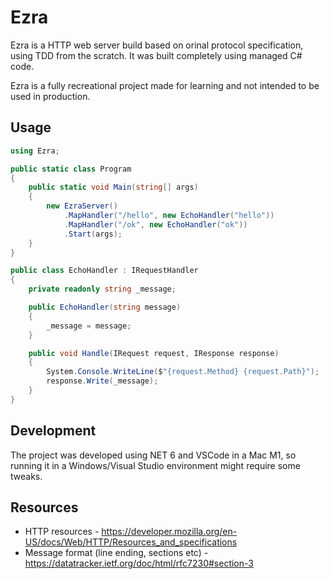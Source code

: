 # Ezra

Ezra is a HTTP web server build based on orinal protocol specification,
using TDD from the scratch. It was built completely using managed C# code.

Ezra is a fully recreational project made for learning and not intended
to be used in production.

## Usage

```csharp
using Ezra;

public static class Program
{
    public static void Main(string[] args)
    {
        new EzraServer()
            .MapHandler("/hello", new EchoHandler("hello"))
            .MapHandler("/ok", new EchoHandler("ok"))
            .Start(args);
    }
}

public class EchoHandler : IRequestHandler
{
    private readonly string _message;

    public EchoHandler(string message)
    {
        _message = message;
    }

    public void Handle(IRequest request, IResponse response)
    {
        System.Console.WriteLine($"{request.Method} {request.Path}");
        response.Write(_message);
    }
}
```

## Development

The project was developed using NET 6 and VSCode in a Mac M1, so
running it in a Windows/Visual Studio environment might require
some tweaks.

## Resources

- HTTP resources - https://developer.mozilla.org/en-US/docs/Web/HTTP/Resources_and_specifications
- Message format (line ending, sections etc) - https://datatracker.ietf.org/doc/html/rfc7230#section-3
